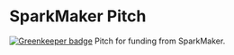 # SparkMaker Pitch

[![Greenkeeper badge](https://badges.greenkeeper.io/muzhack/sparkmaker-pitch.svg)](https://greenkeeper.io/)
Pitch for funding from SparkMaker.

